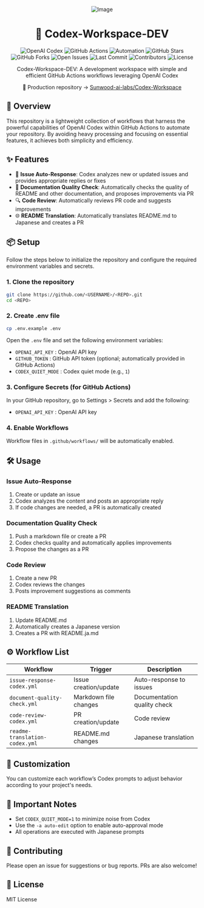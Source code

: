 <div align="center">

![Image](https://github.com/user-attachments/assets/55514756-c91e-4fe6-8204-73b73aa0bcbf)

# 🤖 Codex-Workspace-DEV

<p align="center">
  <!-- Technology & CI/CD -->
  <img src="https://img.shields.io/badge/OpenAI_Codex-412991?style=for-the-badge&logo=openai&logoColor=white" alt="OpenAI Codex">
  <img src="https://img.shields.io/badge/GitHub_Actions-2088FF?style=for-the-badge&logo=github-actions&logoColor=white" alt="GitHub Actions">
  <img src="https://img.shields.io/badge/Automation-000000?style=for-the-badge&logo=robot&logoColor=white" alt="Automation">

  <!-- Repository Stats -->
  <img src="https://img.shields.io/github/stars/Sunwood-ai-labs/Codex-Workspace-DEV?style=for-the-badge" alt="GitHub Stars">
  <img src="https://img.shields.io/github/forks/Sunwood-ai-labs/Codex-Workspace-DEV?style=for-the-badge" alt="GitHub Forks">
  <img src="https://img.shields.io/github/issues/Sunwood-ai-labs/Codex-Workspace-DEV?style=for-the-badge" alt="Open Issues">
  <img src="https://img.shields.io/github/last-commit/Sunwood-ai-labs/Codex-Workspace-DEV?style=for-the-badge" alt="Last Commit">
  <img src="https://img.shields.io/github/contributors/Sunwood-ai-labs/Codex-Workspace-DEV?style=for-the-badge" alt="Contributors">

  <!-- License -->
  <img src="https://img.shields.io/github/license/Sunwood-ai-labs/Codex-Workspace-DEV?style=for-the-badge" alt="License">
</p>

<p align="center">
  Codex-Workspace-DEV: A development workspace with simple and efficient GitHub Actions workflows leveraging OpenAI Codex
</p>

<p align="center">
  🔗 Production repository → <a href="https://github.com/Sunwood-ai-labs/Codex-Workspace">Sunwood-ai-labs/Codex-Workspace</a>
</p>

</div>

## 🚀 Overview

This repository is a lightweight collection of workflows that harness the powerful capabilities of OpenAI Codex within GitHub Actions to automate your repository. By avoiding heavy processing and focusing on essential features, it achieves both simplicity and efficiency.

## ✨ Features

- 💬 **Issue Auto-Response**: Codex analyzes new or updated issues and provides appropriate replies or fixes
- 📝 **Documentation Quality Check**: Automatically checks the quality of README and other documentation, and proposes improvements via PR
- 🔍 **Code Review**: Automatically reviews PR code and suggests improvements
- 🌐 **README Translation**: Automatically translates README.md to Japanese and creates a PR

## 📦 Setup

Follow the steps below to initialize the repository and configure the required environment variables and secrets.

### 1. Clone the repository

```bash
git clone https://github.com/<USERNAME>/<REPO>.git
cd <REPO>
```

### 2. Create .env file

```bash
cp .env.example .env
```

Open the `.env` file and set the following environment variables:

* `OPENAI_API_KEY`    : OpenAI API key
* `GITHUB_TOKEN`      : GitHub API token (optional; automatically provided in GitHub Actions)
* `CODEX_QUIET_MODE`  : Codex quiet mode (e.g., `1`)

### 3. Configure Secrets (for GitHub Actions)

In your GitHub repository, go to Settings > Secrets and add the following:

* `OPENAI_API_KEY` : OpenAI API key

### 4. Enable Workflows

Workflow files in `.github/workflows/` will be automatically enabled.

## 🛠️ Usage

### Issue Auto-Response

1. Create or update an issue
2. Codex analyzes the content and posts an appropriate reply
3. If code changes are needed, a PR is automatically created

### Documentation Quality Check

1. Push a markdown file or create a PR
2. Codex checks quality and automatically applies improvements
3. Propose the changes as a PR

### Code Review

1. Create a new PR
2. Codex reviews the changes
3. Posts improvement suggestions as comments

### README Translation

1. Update README.md
2. Automatically creates a Japanese version
3. Creates a PR with README.ja.md

## ⚙️ Workflow List

| Workflow                          | Trigger                | Description                         |
|-----------------------------------|------------------------|-------------------------------------|
| `issue-response-codex.yml`        | Issue creation/update  | Auto-response to issues             |
| `document-quality-check.yml`      | Markdown file changes  | Documentation quality check         |
| `code-review-codex.yml`           | PR creation/update     | Code review                         |
| `readme-translation-codex.yml`    | README.md changes      | Japanese translation                |

## 🔧 Customization

You can customize each workflow’s Codex prompts to adjust behavior according to your project's needs.

## 📝 Important Notes

- Set `CODEX_QUIET_MODE=1` to minimize noise from Codex
- Use the `-a auto-edit` option to enable auto-approval mode
- All operations are executed with Japanese prompts

## 🤝 Contributing

Please open an issue for suggestions or bug reports. PRs are also welcome!

## 📄 License

MIT License